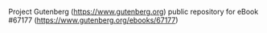 Project Gutenberg (https://www.gutenberg.org) public repository for
eBook #67177 (https://www.gutenberg.org/ebooks/67177)
